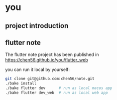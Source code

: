 
# you

## project introduction

## flutter note

The flutter note project has been published in <https://chen56.github.io/you/flutter_web>

you can run it local by yourself:

```bash
git clone git@github.com:chen56/note.git
./bake install
./bake flutter dev      # run as local macos app
./bake flutter dev_web  # run as local web app
```

